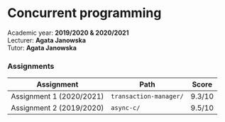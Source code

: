 # Concurrent programming

Academic year: **2019/2020 & 2020/2021** \
Lecturer: **Agata Janowska** \
Tutor: **Agata Janowska**

### Assignments
| Assignment               | Path                   | Score  |
| ------------------------ | ---------------------- | ------ |
| Assignment 1 (2020/2021) | `transaction-manager/` | 9.3/10 |
| Assignment 2 (2019/2020) | `async-c/`             | 9.5/10 |
